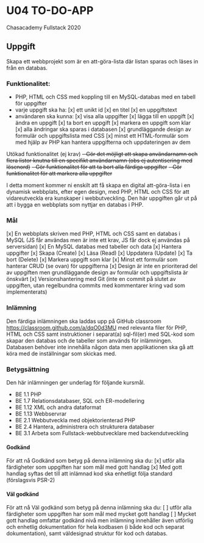 # U04 TO-DO-APP

Chasacademy Fullstack 2020

## Uppgift

Skapa ett webbprojekt som är en att-göra-lista där listan sparas och läses in från en databas. 

### Funktionalitet:
- PHP, HTML och CSS med koppling till en MySQL-databas med en tabell för uppgifter
- varje uppgift ska ha: 
	[x] ett unikt id
	[x] en titel
	[x] en uppgiftstext
- användaren ska kunna:
	[x] visa alla uppgifter
	[x] lägga till en uppgift
	[x] ändra en uppgift
	[x] ta bort en uppgift
	[x] markera en uppgift som klar
[x] alla ändringar ska sparas i databasen
[x] grundläggande design av formulär och uppgiftslista med CSS
[x] minst ett HTML-formulär som med hjälp av PHP kan hantera uppgifterna och uppdateringen av dem

Utökad funktionalitet (ej krav)
~~- Gör det möjligt att skapa användarnamn och flera listor knutna till en specifikt användarnamn (obs ej autentisering med lösenord)~~
~~- Gör funktionalitet för att ta bort alla färdiga uppgifter~~
~~- Gör funktionalitet för att markera alla uppgifter~~

I detta moment kommer ni enskilt att få skapa en digital att-göra-lista i en dynamisk webbplats, efter egen design, med PHP, HTML och CSS för att vidareutveckla era kunskaper i webbutveckling. Den här uppgiften går ut på att i bygga en webbplats som nyttjar en databas i PHP.

### Mål
[x] En webbplats skriven med PHP, HTML och CSS samt en databas i MySQL (JS får användas men är inte ett krav, JS får dock ej användas på serversidan)
[x] En MySQL databas med tabeller och data
[x] Hantera uppgifter
	[x] Skapa (Create)
	[x] Läsa (Read)
	[x] Uppdatera (Update)
	[x] Ta bort (Delete)
	[x] Markera uppgift som klar
[x] Minst ett formulär som hanterar CRUD (se ovan) för uppgifterna
[x] Design är inte en prioriterad del av uppgiften men grundläggande design av formulär och uppgiftslista är önskvärt
[x] Versionshantering med Git (inte en commit på slutet av uppgiften, utan regelbundna commits med kommentarer kring vad som implementerats)

### Inlämning
Den färdiga inlämningen ska laddas upp på GitHub classroom https://classroom.github.com/a/dqO0d3MU  med relevanta filer för PHP, HTML och CSS  samt instruktioner i separat(a) sql-fil(er) med SQL-kod som skapar den databas och de tabeller som används för inlämningen. Databasen behöver inte innehålla någon data men applikationen ska gå att köra med de inställningar som skickas med.

### Betygsättning
Den här inlämningen ger underlag för följande kursmål. 
- BE 1.1 PHP
- BE 1.7 Relationsdatabaser, SQL och ER-modellering
- BE 1.12 XML och andra dataformat
- BE 1.13 Webbservrar
- BE 2.1 Webbutveckla med objektorienterad PHP
- BE 2.4 Hantera, administrera och strukturera databaser
- BE 3.1 Arbeta som Fullstack-webbutvecklare med backendutveckling

#### Godkänd
För att nå Godkänd som betyg på denna inlämning ska du:
[x] utför alla färdigheter som uppgiften har som mål med gott handlag
[x] Med gott handlag syftas det till att inlämnad kod ska enhetligt följa standard (förslagsvis PSR-2)

#### Väl godkänd
För att nå Väl godkänd som betyg på denna inlämning ska du:
[ ] utför alla färdigheter som uppgiften har som mål med mycket gott handlag
[ ] Mycket gott handlag omfattar godkänd nivå men inlämning innehåller även utförlig och enhetlig dokumentation för hela kodbasen (i både kod och separat dokumentation), samt väldesignad struktur för kod och databas.
